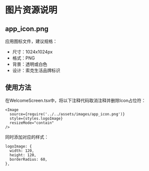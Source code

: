 # 图片资源说明

## app_icon.png
应用图标文件，建议规格：
- 尺寸：1024x1024px
- 格式：PNG
- 背景：透明或白色
- 设计：索克生活品牌标识

## 使用方法
在WelcomeScreen.tsx中，将以下注释代码取消注释并删除Icon占位符：

```tsx
<Image
  source={require('../../assets/images/app_icon.png')}
  style={styles.logoImage}
  resizeMode="contain"
/>
```

同时添加对应的样式：

```tsx
logoImage: {
  width: 120,
  height: 120,
  borderRadius: 60,
},
```